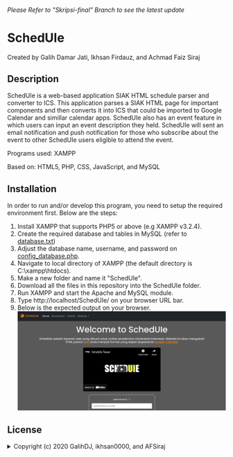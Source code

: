 ###### Please Refer to "Skripsi-final" Branch to see the latest update

# SchedUIe
Created by Galih Damar Jati, Ikhsan Firdauz, and Achmad Faiz Siraj

## Description
SchedUIe is a web-based application SIAK HTML schedule parser and converter to ICS. This application parses a SIAK HTML page for important components and then converts it into ICS that could be imported to Google Calendar and simillar calendar apps. SchedUIe also has an event feature in which users can input an event description they held. SchedUIe will sent an email notification and push notification for those who subscribe about the event to other SchedUIe users eligible to attend the event.

Programs used: XAMPP

Based on: HTML5, PHP, CSS, JavaScript, and MySQL

## Installation
In order to run and/or develop this program, you need to setup the required environment first. Below are the steps:
1. Install XAMPP that supports PHP5 or above (e.g XAMPP v3.2.4).
3. Create the required database and tables in MySQL (refer to [database.txt](Database.txt))
4. Adjust the database name, username, and password on [config_database.php](config_database.php).
5. Navigate to local directory of XAMPP (the default directory is C:\xampp\htdocs).
6. Make a new folder and name it "SchedUIe".
7. Download all the files in this repository into the SchedUIe folder.
8. Run XAMPP and start the Apache and MySQL module.
9. Type http://localhost/SchedUIe/ on your browser URL bar.
10. Below is the expected output on your browser.
![home](images/home.jpg)



## License
<details>
  <summary>Copyright (c) 2020 GalihDJ, ikhsan0000, and AFSiraj</summary>

<p align="justify">Permission is hereby granted, free of charge, to any person obtaining a copy
of this software and associated documentation files (the "Software"), to deal
in the Software without restriction, including without limitation the rights
to use, copy, modify, merge, publish, distribute, sublicense, and/or sell
copies of the Software, and to permit persons to whom the Software is
furnished to do so, subject to the following conditions:</p>

<p align="justify">The above copyright notice and this permission notice shall be included in all
copies or substantial portions of the Software.</p>

<p align="justify">The software is provided "as is", without warranty of any kind, express or
Implied, including but not limited to the warranties of merchantability,
Fitness for a particular purpose and noninfringement. In no event shall the
Authors or copyright holders be liable for any claim, damages or other
Liability, whether in an action of contract, tort or otherwise, arising from,
Out of or in connection with the software or the use or other dealings in the
Software.</p>

</details>

